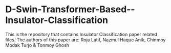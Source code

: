 # D-Swin-Transformer-Based--Insulator-Classification
This is the repository that contains Insulator Classification paper related files. The authors of this paper are: Roja Latif, Nazmul Haque Anik, Chinmoy Modak Turjo &amp; Tonmoy Ghosh
